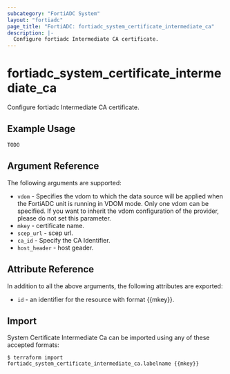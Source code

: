 ```yaml
---
subcategory: "FortiADC System"
layout: "fortiadc"
page_title: "FortiADC: fortiadc_system_certificate_intermediate_ca"
description: |-
  Configure fortiadc Intermediate CA certificate.
---
```


# fortiadc_system_certificate_intermediate_ca
Configure fortiadc Intermediate CA certificate.

## Example Usage
```hcl
TODO
```

## Argument Reference

The following arguments are supported:

* `vdom` - Specifies the vdom to which the data source will be applied when the FortiADC unit is running in VDOM mode. Only one vdom can be specified. If you want to inherit the vdom configuration of the provider, please do not set this parameter.
* `mkey` - certificate name.
* `scep_url` - scep url.                                  
* `ca_id` - Specify the CA Identifier.
* `host_header` - host geader.

## Attribute Reference

In addition to all the above arguments, the following attributes are exported:
* `id` - an identifier for the resource with format {{mkey}}.

## Import
 System Certificate Intermediate Ca can be imported using any of these accepted formats:
```
$ terraform import fortiadc_system_certificate_intermediate_ca.labelname {{mkey}}
```
